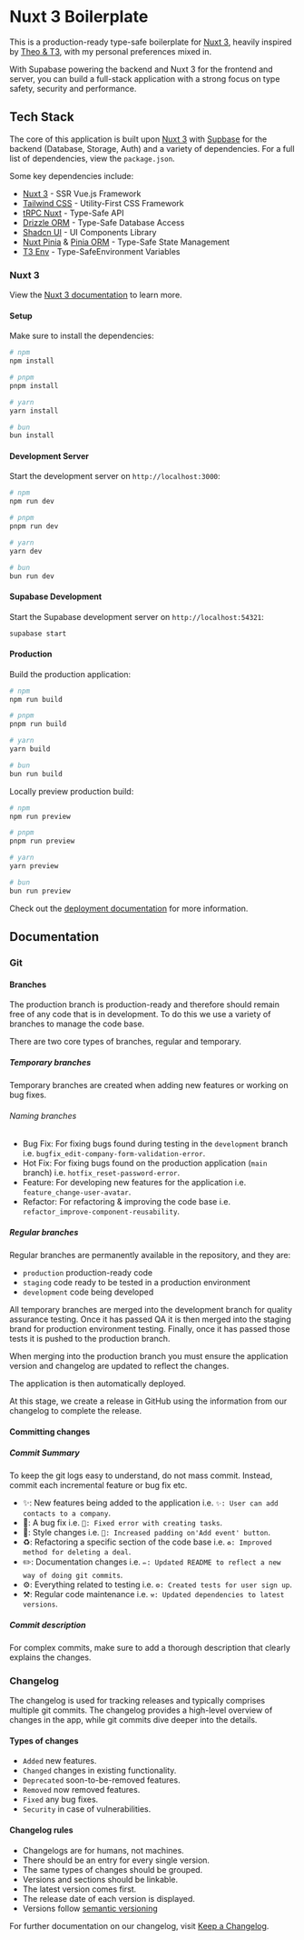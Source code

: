 # Nuxt 3 Boilerplate

This is a production-ready type-safe boilerplate for [Nuxt 3](https://nuxt.com), heavily inspired by [Theo & T3](https://create.t3.gg/), with my personal preferences mixed in.

With Supabase powering the backend and Nuxt 3 for the frontend and server, you can build a full-stack application with a strong focus on type safety, security and performance.

## Tech Stack

The core of this application is built upon [Nuxt 3](https://nuxt.com) with [Supbase](https://supabase.com/) for the backend (Database, Storage, Auth) and a variety of dependencies. For a full list of dependencies, view the `package.json`.

Some key dependencies include:

- [Nuxt 3](https://nuxt.com) - SSR Vue.js Framework
- [Tailwind CSS](https://tailwindcss.com/) - Utility-First CSS Framework
- [tRPC Nuxt](https://trpc-nuxt.vercel.app/get-started/installation) - Type-Safe API
- [Drizzle ORM](https://drizzle-orm.com/) - Type-Safe Database Access
- [Shadcn UI](https://shadcn.com/docs/nuxt-ui) - UI Components Library
- [Nuxt Pinia](https://pinia.nuxt.com/) & [Pinia ORM](https://pinia-orm.github.io/pinia-orm/) - Type-Safe State Management
- [T3 Env](https://env.t3.gg) - Type-SafeEnvironment Variables

### Nuxt 3

View the [Nuxt 3 documentation](https://nuxt.com/docs/getting-started/introduction) to learn more.

#### Setup

Make sure to install the dependencies:

```bash
# npm
npm install

# pnpm
pnpm install

# yarn
yarn install

# bun
bun install
```

#### Development Server

Start the development server on `http://localhost:3000`:

```bash
# npm
npm run dev

# pnpm
pnpm run dev

# yarn
yarn dev

# bun
bun run dev
```

#### Supabase Development

Start the Supabase development server on `http://localhost:54321`:

```bash
supabase start
```

#### Production

Build the production application:

```bash
# npm
npm run build

# pnpm
pnpm run build

# yarn
yarn build

# bun
bun run build
```

Locally preview production build:

```bash
# npm
npm run preview

# pnpm
pnpm run preview

# yarn
yarn preview

# bun
bun run preview
```

Check out the [deployment documentation](https://nuxt.com/docs/getting-started/deployment) for more information.

## Documentation

### Git

#### Branches

The production branch is production-ready and therefore should remain free of any code that is in development. To do this we use a variety of branches to manage the code base.

There are two core types of branches, regular and temporary.

##### Temporary branches

Temporary branches are created when adding new features or working on bug fixes.

###### Naming branches

- Bug Fix: For fixing bugs found during testing in the `development` branch i.e. `bugfix_edit-company-form-validation-error`.
- Hot Fix: For fixing bugs found on the production application (`main` branch) i.e. `hotfix_reset-password-error`.
- Feature: For developing new features for the application i.e. `feature_change-user-avatar`.
- Refactor: For refactoring & improving the code base i.e. `refactor_improve-component-reusability`.

##### Regular branches

Regular branches are permanently available in the repository, and they are:

- `production` production-ready code
- `staging` code ready to be tested in a production environment
- `development` code being developed

All temporary branches are merged into the development branch for quality assurance testing. Once it has passed QA it is then merged into the staging brand for production environment testing. Finally, once it has passed those tests it is pushed to the production branch.

When merging into the production branch you must ensure the application version and changelog are updated to reflect the changes.

The application is then automatically deployed.

At this stage, we create a release in GitHub using the information from our changelog to complete the release.

#### Committing changes

##### Commit Summary

To keep the git logs easy to understand, do not mass commit. Instead, commit each incremental feature or bug fix etc.

- ✨: New features being added to the application i.e. `✨: User can add contacts to a company`.
- 🐛: A bug fix i.e. `🐛: Fixed error with creating tasks`.
- 🎨: Style changes i.e. `🎨: Increased padding on'Add event' button`.
- ♻️: Refactoring a specific section of the code base i.e. `♻️: Improved method for deleting a deal`.
- ✏️: Documentation changes i.e. `✏️: Updated README to reflect a new way of doing git commits`.
- ⚙️: Everything related to testing i.e. `⚙️: Created tests for user sign up`.
- ⚒️: Regular code maintenance i.e. `⚒️: Updated dependencies to latest versions`.

##### Commit description

For complex commits, make sure to add a thorough description that clearly explains the changes.

### Changelog

The changelog is used for tracking releases and typically comprises multiple git commits. The changelog provides a high-level overview of changes in the app, while git commits dive deeper into the details.

#### Types of changes

- `Added` new features.
- `Changed` changes in existing functionality.
- `Deprecated` soon-to-be-removed features.
- `Removed` now removed features.
- `Fixed` any bug fixes.
- `Security` in case of vulnerabilities.

#### Changelog rules

- Changelogs are for humans, not machines.
- There should be an entry for every single version.
- The same types of changes should be grouped.
- Versions and sections should be linkable.
- The latest version comes first.
- The release date of each version is displayed.
- Versions follow [semantic versioning](https://semver.org/spec/v2.0.0.html)

For further documentation on our changelog, visit [Keep a Changelog](https://keepachangelog.com/en/1.0.0/).
